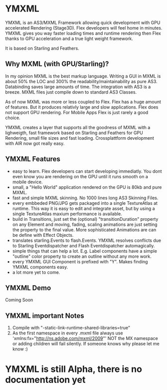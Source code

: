 YMXML
======

YMXML is an AS3/MXML Framework allowing quick development with GPU accelerated Rendering (Stage3D). Flex developers will feel home in minutes. YMXML gives you way faster loading times and runtime rendering then Flex thanks to GPU acceleration and a true light weight framework. 

It is based on Starling and Feathers.


Why MXML (with GPU/Starling)?
-----------

In my opinion MXML is the best markup language. Writing a GUI in MXML is about 50% the LOC and 300% the readability/maintainability as pure AS3. Databinding saves large amounts of time. The integration with AS3 is a breeze. MXML files just compile down to standard AS3 Classes.

As of now MXML was more or less coupled to Flex. Flex has a huge amount of features. But it produces relativly large and slow applications. Flex does not support GPU rendering. For Mobile Apps Flex is just rarely a good choice.

YMXML creates a layer that supports all the goodness of MXML with a lighweigth, fast framework based on Starling and Feathers for GPU Rendering, small file sizes and fast loading. Crossplattform development with AIR now got really easy.


YMXML Features
-----------

- easy to learn. Flex developers can start developing immediatly. You dont even know you are rendering on the GPU until it runs smooth on a mobile device.
- small, a "Hello World" application rendered on the GPU is 80kb and pure MXML.
- fast and simple MXML skinning. No 1000 lines long AS3 Skinning Files. 
- every embbeded PNG/JPG gets packaged into a single TextureAtlas at runtime. This way it is easy to edit and integrate asset, but by using a single TextureAtlas maxium performance is available.
- build in Transitions, just set the (optional) "transitionDuration" property on any Element and moving, fading, scaling animations are just setting the property to the final value. More sophisticated Animations are can be define with Effect Objects.
- translates starling.Events to flash.Events. YMXML resolves conflicts due to Starling Eventdispatcher and Flash Eventdispatcher automagically.
- simple things that can help a lot. E.g. Label components have a simple "outline" color property to create an outline without any more work.
- every YMXML GUI Component is prefixed with "Y". Makes finding YMXML components easy.
- a lot more yet to come.

YMXML Demo
-----------

Coming Soon


YMXML important Notes
-----------

1. Compile with "-static-link-runtime-shared-libraries=true"
2. As the first namespace in every .mxml file always use 'xmlns:fx="http://ns.adobe.com/mxml/2009"' NOT the MX namespace or adding children will fail silently. If someone knows why please let me know :)

YMXML is still Alpha, there is no documentation yet
==============
